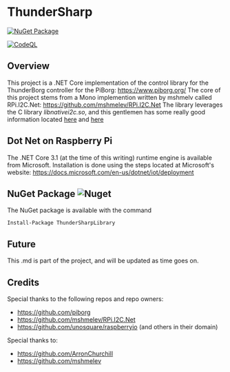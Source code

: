 # ThunderSharp

[![NuGet Package](https://github.com/crazycga/ThunderSharp/actions/workflows/dotnet.yml/badge.svg)](https://github.com/crazycga/ThunderSharp/actions/workflows/dotnet.yml)

[![CodeQL](https://github.com/crazycga/ThunderSharp/actions/workflows/codeql-analysis.yml/badge.svg)](https://github.com/crazycga/ThunderSharp/actions/workflows/codeql-analysis.yml)

## Overview
This project is a .NET Core implementation of the control library for the ThunderBorg controller for the PiBorg: https://www.piborg.org/
The core of this project stems from a Mono implemention written by mshmelv called RPi.I2C.Net: https://github.com/mshmelev/RPi.I2C.Net
The library leverages the C library *libnativei2c.so*, and this gentlemen has some really good information located [here](http://blog.mshmelev.com/2013/06/connecting-raspberry-pi-and-arduino-software.html) and [here](http://blog.mshmelev.com/2013/06/connecting-raspberry-pi-and-arduino.html)

## Dot Net on Raspberry Pi
The .NET Core 3.1 (at the time of this writing) runtime engine is available from Microsoft.  Installation is done using the steps
located at Microsoft's website: https://docs.microsoft.com/en-us/dotnet/iot/deployment

## NuGet Package  ![Nuget](https://img.shields.io/nuget/v/ThunderSharpLibrary)

The NuGet package is available with the command 

`Install-Package ThunderSharpLibrary`

## Future
This .md is part of the project, and will be updated as time goes on.

## Credits
Special thanks to the following repos and repo owners:
- https://github.com/piborg
- https://github.com/mshmelev/RPi.I2C.Net
- https://github.com/unosquare/raspberryio (and others in their domain)

Special thanks to:
- https://github.com/ArronChurchill
- https://github.com/mshmelev

